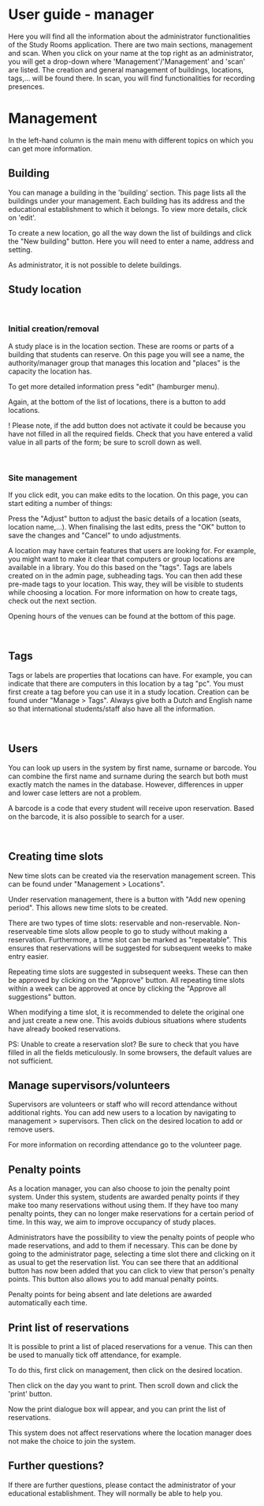 # User guide - manager

Here you will find all the information about the administrator functionalities of the Study Rooms application. There are two main sections, management and scan. When you click on your name at the top right as an administrator, you will get a drop-down where 'Management'/'Management' and 'scan' are listed. The creation and general management of buildings, locations, tags,... will be found there. In scan, you will find functionalities for recording presences.

# Management

In the left-hand column is the main menu with different topics on which you can get more information.

## Building

You can manage a building in the 'building' section. This page lists all the buildings under your management. Each building has its address and the educational establishment to which it belongs. To view more details, click on 'edit'.

To create a new location, go all the way down the list of buildings and click the "New building" button. Here you will need to enter a name, address and setting. 

As administrator, it is not possible to delete buildings.

## Study location

<br/>

### Initial creation/removal

A study place is in the location section. These are rooms or parts of a building that students can reserve. On this page you will see a name, the authority/manager group that manages this location and "places" is the capacity the location has.

To get more detailed information press "edit" (hamburger menu).

Again, at the bottom of the list of locations, there is a button to add locations.

! Please note, if the add button does not activate it could be because you have not filled in all the required fields. Check that you have entered a valid value in all parts of the form; be sure to scroll down as well.

<br/>

### Site management

If you click edit, you can make edits to the location. On this page, you can start editing a number of things:

Press the "Adjust" button to adjust the basic details of a location (seats, location name,...). When finalising the last edits, press the "OK" button to save the changes and "Cancel" to undo adjustments.

A location may have certain features that users are looking for. For example, you might want to make it clear that computers or group locations are available in a library. You do this based on the "tags". Tags are labels created on in the admin page, subheading tags. You can then add these pre-made tags to your location. This way, they will be visible to students while choosing a location. For more information on how to create tags, check out the next section.

Opening hours of the venues can be found at the bottom of this page.

<br/>

## Tags

Tags or labels are properties that locations can have. For example, you can indicate that there are computers in this location by a tag "pc". You must first create a tag before you can use it in a study location. Creation can be found under "Manage > Tags". Always give both a Dutch and English name so that international students/staff also have all the information.

<br/>

## Users

You can look up users in the system by first name, surname or barcode. You can combine the first name and surname during the search but both must exactly match the names in the database. However, differences in upper and lower case letters are not a problem.

A barcode is a code that every student will receive upon reservation. Based on the barcode, it is also possible to search for a user.

<br/>

## Creating time slots

New time slots can be created via the reservation management screen. This can be found under "Management > Locations".

Under reservation management, there is a button with "Add new opening period". This allows new time slots to be created. 

There are two types of time slots: reservable and non-reservable. Non-reserveable time slots allow people to go to study without making a reservation. Furthermore, a time slot can be marked as "repeatable". This ensures that reservations will be suggested for subsequent weeks to make entry easier.

Repeating time slots are suggested in subsequent weeks. These can then be approved by clicking on the "Approve" button.
All repeating time slots within a week can be approved at once by clicking the "Approve all suggestions" button.

When modifying a time slot, it is recommended to delete the original one and just create a new one. This avoids dubious situations where students have already booked reservations.

PS: Unable to create a reservation slot? Be sure to check that you have filled in all the fields meticulously. In some browsers, the default values are not sufficient.

## Manage supervisors/volunteers

Supervisors are volunteers or staff who will record attendance without additional rights. You can add new users to a location by navigating to management > supervisors. Then click on the desired location to add or remove users.

For more information on recording attendance go to the volunteer page.

## Penalty points

As a location manager, you can also choose to join the penalty point system. Under this system, students are awarded penalty points if they make too many reservations without using them. If they have too many penalty points, they can no longer make reservations for a certain period of time. In this way, we aim to improve occupancy of study places.

Administrators have the possibility to view the penalty points of people who made reservations, and add to them if necessary. This can be done by going to the administrator page, selecting a time slot there and clicking on it as usual to get the reservation list. You can see there that an additional button has now been added that you can click to view that person's penalty points. This button also allows you to add manual penalty points.

Penalty points for being absent and late deletions are awarded automatically each time.

## Print list of reservations

It is possible to print a list of placed reservations for a venue. This can then be used to manually tick off attendance, for example.

To do this, first click on management, then click on the desired location.

Then click on the day you want to print. Then scroll down and click the 'print' button.

Now the print dialogue box will appear, and you can print the list of reservations.

This system does not affect reservations where the location manager does not make the choice to join the system.

## Further questions?

If there are further questions, please contact the administrator of your educational establishment. They will normally be able to help you.
